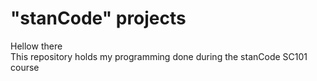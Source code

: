 # "stanCode" projects
Hellow there\
This repository holds my programming done during the stanCode SC101 course 
